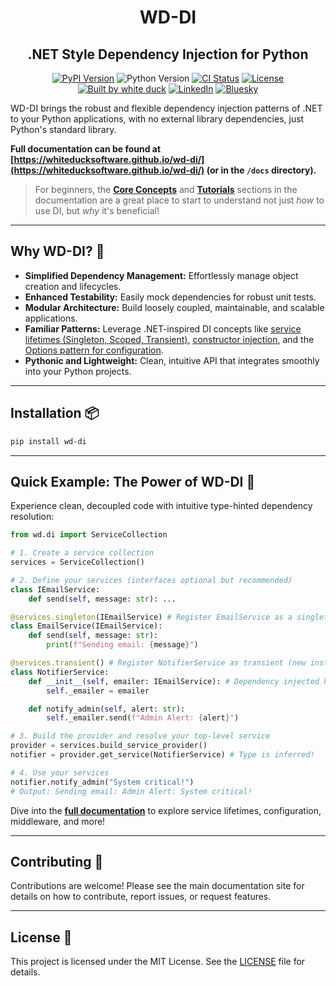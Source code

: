 <h1 align="center">WD-DI</h1>
<h2 align="center">.NET Style Dependency Injection for Python</h2>
<p align="center">
  <a href="https://pypi.org/project/wd-di/" target="_blank"><img alt="PyPI Version" src="https://img.shields.io/pypi/v/wd-di?style=for-the-badge&logo=pypi&label=pip%20version"></a>
  <img alt="Python Version" src="https://img.shields.io/badge/python-3.10%2B-blue?style=for-the-badge&logo=python">
  <a href="https://github.com/whiteducksoftware/wd-di/actions/workflows/deploy-whiteduck-pypi.yml" target="_blank"><img alt="CI Status" src="https://img.shields.io/github/actions/workflow/status/whiteducksoftware/wd-di/deploy-whiteduck-pypi.yml?branch=main&style=for-the-badge&logo=githubactions&logoColor=white"></a>
  <a href="https://github.com/whiteducksoftware/wd-di/blob/main/LICENSE" target="_blank"><img alt="License" src="https://img.shields.io/pypi/l/wd-di?style=for-the-badge"></a>
  <a href="https://whiteduck.de" target="_blank"><img alt="Built by white duck" src="https://img.shields.io/badge/Built%20by-white%20duck%20GmbH-white?style=for-the-badge&labelColor=black"></a>
  <a href="https://www.linkedin.com/company/whiteduck" target="_blank"><img alt="LinkedIn" src="https://img.shields.io/badge/linkedin-%230077B5.svg?style=for-the-badge&logo=linkedin&logoColor=white&label=whiteduck"></a>
<a href="https://bsky.app/profile/whiteduck-gmbh.bsky.social" target="_blank"><img alt="Bluesky" src="https://img.shields.io/badge/bluesky-Follow-blue?style=for-the-badge&logo=bluesky&logoColor=%23fff&color=%23333&labelColor=%230285FF&label=whiteduck-gmbh"></a>
</p>

WD-DI brings the robust and flexible dependency injection patterns of .NET to your Python applications, with no external library dependencies, just Python's standard library.

**Full documentation can be found at [https://whiteducksoftware.github.io/wd-di/](https://whiteducksoftware.github.io/wd-di/) (or in the `/docs` directory).** 

> For beginners, the **[Core Concepts](https://whiteducksoftware.github.io/wd-di/core-concepts/)** and **[Tutorials](https://whiteducksoftware.github.io/wd-di/tutorial/)** sections in the documentation are a great place to start to understand not just *how* to use DI, but *why* it's beneficial!

---

## Why WD-DI? 🤔

*   **Simplified Dependency Management:** Effortlessly manage object creation and lifecycles.
*   **Enhanced Testability:** Easily mock dependencies for robust unit tests.
*   **Modular Architecture:** Build loosely coupled, maintainable, and scalable applications.
*   **Familiar Patterns:** Leverage .NET-inspired DI concepts like [service lifetimes (Singleton, Scoped, Transient)](https://whiteducksoftware.github.io/wd-di/core-concepts/lifetimes/), [constructor injection](https://whiteducksoftware.github.io/wd-di/core-concepts/constructor-injection/), and the [Options pattern for configuration](https://whiteducksoftware.github.io/wd-di/core-concepts/configuration/).
*   **Pythonic and Lightweight:** Clean, intuitive API that integrates smoothly into your Python projects.

---

## Installation 📦

```bash
pip install wd-di
```

---

## Quick Example: The Power of WD-DI 🚀

Experience clean, decoupled code with intuitive type-hinted dependency resolution:

```python
from wd.di import ServiceCollection

# 1. Create a service collection
services = ServiceCollection()

# 2. Define your services (interfaces optional but recommended)
class IEmailService:
    def send(self, message: str): ...

@services.singleton(IEmailService) # Register EmailService as a singleton for IEmailService
class EmailService(IEmailService):
    def send(self, message: str):
        print(f"Sending email: {message}")

@services.transient() # Register NotifierService as transient (new instance each time)
class NotifierService:
    def __init__(self, emailer: IEmailService): # Dependency injected here!
        self._emailer = emailer

    def notify_admin(self, alert: str):
        self._emailer.send(f"Admin Alert: {alert}")

# 3. Build the provider and resolve your top-level service
provider = services.build_service_provider()
notifier = provider.get_service(NotifierService) # Type is inferred!

# 4. Use your services
notifier.notify_admin("System critical!")
# Output: Sending email: Admin Alert: System critical!
```

Dive into the **[full documentation](https://whiteducksoftware.github.io/wd-di/)** to explore service lifetimes, configuration, middleware, and more!

---

## Contributing 🤝

Contributions are welcome! Please see the main documentation site for details on how to contribute, report issues, or request features.

---

## License 📜

This project is licensed under the MIT License. See the [LICENSE](LICENSE) file for details.